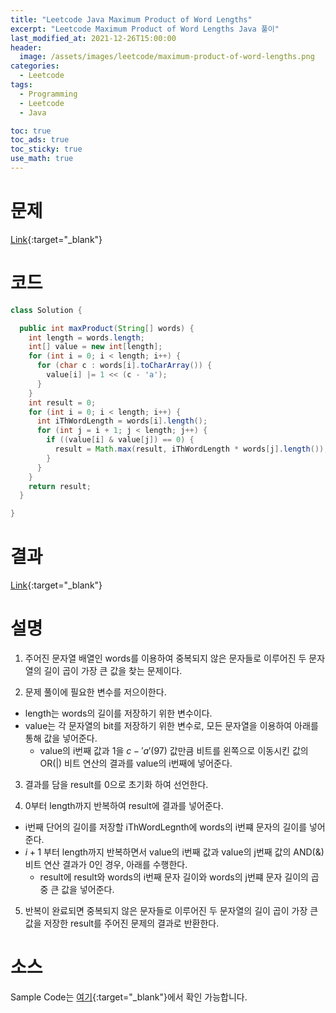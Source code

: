 ```yaml
---
title: "Leetcode Java Maximum Product of Word Lengths"
excerpt: "Leetcode Maximum Product of Word Lengths Java 풀이"
last_modified_at: 2021-12-26T15:00:00
header:
  image: /assets/images/leetcode/maximum-product-of-word-lengths.png
categories:
  - Leetcode
tags:
  - Programming
  - Leetcode
  - Java

toc: true
toc_ads: true
toc_sticky: true
use_math: true
---
```

# 문제
[Link](https://leetcode.com/problems/maximum-product-of-word-lengths/){:target="_blank"}

# 코드
```java
class Solution {

  public int maxProduct(String[] words) {
    int length = words.length;
    int[] value = new int[length];
    for (int i = 0; i < length; i++) {
      for (char c : words[i].toCharArray()) {
        value[i] |= 1 << (c - 'a');
      }
    }
    int result = 0;
    for (int i = 0; i < length; i++) {
      int iThWordLength = words[i].length();
      for (int j = i + 1; j < length; j++) {
        if ((value[i] & value[j]) == 0) {
          result = Math.max(result, iThWordLength * words[j].length());
        }
      }
    }
    return result;
  }

}
```

# 결과
[Link](https://leetcode.com/submissions/detail/607402920/){:target="_blank"}

# 설명
1. 주어진 문자열 배열인 words를 이용하여 중복되지 않은 문자들로 이루어진 두 문자열의 길이 곱이 가장 큰 값을 찾는 문제이다.

2. 문제 풀이에 필요한 변수를 저으이한다.
- length는 words의 길이를 저장하기 위한 변수이다.
- value는 각 문자열의 bit를 저장하기 위한 변수로, 모든 문자열을 이용하여 아래를 통해 값을 넣어준다.
  - value의 i번째 값과 1을 $c - 'a'(97)$ 값만큼 비트를 왼쪽으로 이동시킨 값의 OR(&#124;) 비트 연산의 결과를 value의 i번째에 넣어준다.

3. 결과를 담을 result를 0으로 초기화 하여 선언한다.

4. 0부터 length까지 반복하여 result에 결과를 넣어준다.
- i번째 단어의 길이를 저장할 iThWordLegnth에 words의 i번쨰 문자의 길이를 넣어준다.
- $i + 1$ 부터 length까지 반복하면서 value의 i번째 값과 value의 j번째 값의 AND(&) 비트 연산 결과가 0인 경우, 아래를 수행한다.
  - result에 result와 words의 i번째 문자 길이와 words의 j번쨰 문자 길이의 곱 중 큰 값을 넣어준다.

5. 반복이 완료되면 중복되지 않은 문자들로 이루어진 두 문자열의 길이 곱이 가장 큰 값을 저장한 result를 주어진 문제의 결과로 반환한다.

# 소스
Sample Code는 [여기](https://github.com/GracefulSoul/leetcode/blob/master/src/main/java/gracefulsoul/problems/MaximumProductOfWordLengths.java){:target="_blank"}에서 확인 가능합니다.